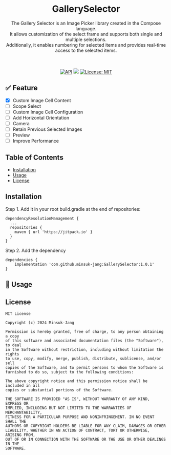 <h1 align = "center">  GallerySelector </h1>
<!-- Add Gif -->

<div align = "center"> The Gallery Selector is an Image Picker library created in the Compose language. <br>
It allows customization of the select frame and supports both single and multiple selections.<br> 
Additionally, it enables numbering for selected items and provides real-time access to the selected items.

<br><br>
[![API](https://img.shields.io/badge/API-21%2B-brightgreen.svg?style=flat)](https://android-arsenal.com/api?level=21)
[![](https://jitpack.io/v/minsuk-jang/GallerySelector.svg)](https://jitpack.io/#minsuk-jang/GallerySelector)
[![License: MIT](https://img.shields.io/badge/License-MIT-yellow.svg)](https://opensource.org/licenses/MIT)

</div>

## ✅ Feature
- [x] Custom Image Cell Content
- [ ] Scope Select
- [ ] Custom Image Cell Configuration
- [ ] Add Horizontal Orientation
- [ ] Camera
- [ ] Retain Previous Selected Images
- [ ] Preview
- [ ] Improve Performance

## Table of Contents
- [Installation](#installation)
- [Usage](#usage)
- [License](#license)

## Installation
Step 1. Add it in your root build.gradle at the end of repositories:
```
dependencyResolutionManagement {
  ...
  repositories {
    maven { url 'https://jitpack.io' }
  }
}
```
Step 2. Add the dependency
```
dependencies {
    implementation 'com.github.minsuk-jang:GallerySelector:1.0.1'
}
```

## 🎨 Usage

<!-- 
- Parameter 설명
- content 설명
- gif 추가 (select ordering / Custom 선택창 표현)
- selectedImages 표현

-->

## License
```
MIT License

Copyright (c) 2024 Minsuk-Jang

Permission is hereby granted, free of charge, to any person obtaining a copy
of this software and associated documentation files (the "Software"), to deal
in the Software without restriction, including without limitation the rights
to use, copy, modify, merge, publish, distribute, sublicense, and/or sell
copies of the Software, and to permit persons to whom the Software is
furnished to do so, subject to the following conditions:

The above copyright notice and this permission notice shall be included in all
copies or substantial portions of the Software.

THE SOFTWARE IS PROVIDED "AS IS", WITHOUT WARRANTY OF ANY KIND, EXPRESS OR
IMPLIED, INCLUDING BUT NOT LIMITED TO THE WARRANTIES OF MERCHANTABILITY,
FITNESS FOR A PARTICULAR PURPOSE AND NONINFRINGEMENT. IN NO EVENT SHALL THE
AUTHORS OR COPYRIGHT HOLDERS BE LIABLE FOR ANY CLAIM, DAMAGES OR OTHER
LIABILITY, WHETHER IN AN ACTION OF CONTRACT, TORT OR OTHERWISE, ARISING FROM,
OUT OF OR IN CONNECTION WITH THE SOFTWARE OR THE USE OR OTHER DEALINGS IN THE
SOFTWARE.
```
